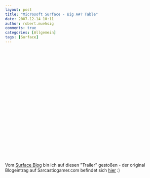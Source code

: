 ```yaml
---
layout: post
title: "Microsoft Surface - Big A#? Table"
date: 2007-12-14 10:11
author: robert.muehsig
comments: true
categories: [Allgemein]
tags: [Surface]
---
```

<object width="425" height="355"><param name="movie" value="http://www.youtube.com/v/CZrr7AZ9nCY&rel=1&border=0"></param><param name="wmode" value="transparent"></param><embed src="http://www.youtube.com/v/CZrr7AZ9nCY&rel=1&border=0" type="application/x-shockwave-flash" wmode="transparent" width="425" height="355"></embed></object>
<p>Vom <a href="http://blogs.msdn.com/surface/archive/2007/12/12/sarcastic-gamer-gets-hands-on-with-surface.aspx">Surface Blog</a> bin ich auf diesen "Trailer" gestoßen - der original Blogeintrag auf Sarcasticgamer.com befindet sich <a href="http://sarcasticgamer.com/wp/index.php/2007/06/ms-surface-how-we-would-have-done-it.html">hier</a>&nbsp;:)</p>
